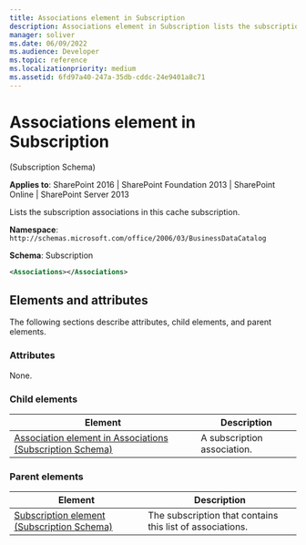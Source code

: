 ```yaml
---
title: Associations element in Subscription
description: Associations element in Subscription lists the subscription associations in this cache subscription.
manager: soliver
ms.date: 06/09/2022
ms.audience: Developer
ms.topic: reference
ms.localizationpriority: medium
ms.assetid: 6fd97a40-247a-35db-cddc-24e9401a8c71
---
```


# Associations element in Subscription

(Subscription Schema)

**Applies to**: SharePoint 2016 | SharePoint Foundation 2013 | SharePoint Online | SharePoint Server 2013

Lists the subscription associations in this cache subscription.

**Namespace**: `http://schemas.microsoft.com/office/2006/03/BusinessDataCatalog`

**Schema**: Subscription

```XML
<Associations></Associations>
```

## Elements and attributes

The following sections describe attributes, child elements, and parent elements.

### Attributes

None.

### Child elements

| Element | Description |
| --- | --- |
| [Association element in Associations (Subscription Schema)](association-element-in-associations-subscription-schema.md) | A subscription association. |

### Parent elements

| Element | Description |
| --- | --- |
| [Subscription element (Subscription Schema)](subscription-element-subscription-schema.md) | The subscription that contains this list of associations. |
